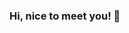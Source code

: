 ### Hi, nice to meet you! 👋

<!--
**azzukki/azzukki** is a ✨ _special_ ✨ repository because its `README.md` (this file) appears on your GitHub profile.

Here are some ideas to get you started:

• 👾 I’m currently working on my Computer Science BA Degree and developing my own game projects on the side.
• 📚 I’m currently learning a few machine and programming languages (i.e. x64 Assembly, C#, etc.) and how to use Unity. 
• 🤖 I’m looking to collaborate with open-source gaming bots on Discord. 
• 💭 I’m looking for help with game design.
• ❓ Ask me about soft skills (i.e. communication, problem solving, etc.)
• 📮 __How to Contact Me:__ [Game Jolt](https://gamejolt.com/@ainezumi) ➜ __Note:__ Friend me on Game Jolt before chatting
• 👒 Pronouns: She/Her
• 🌾 __Fun Fact:__ I like to garden and grow vegetables during the Spring or Fall!

